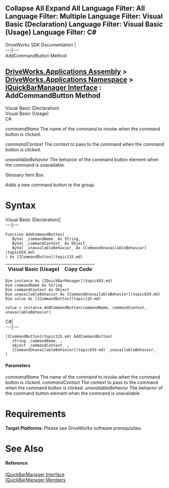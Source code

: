 Collapse All Expand All Language Filter: All  Language Filter: Multiple  Language Filter: Visual Basic (Declaration) Language Filter: Visual Basic (Usage) Language Filter: C#  
---  
DriveWorks SDK Documentation  |   
---|---  
AddCommandButton Method   
  
[DriveWorks.Applications Assembly](topic13.md) > [DriveWorks.Applications Namespace](topic16.md) > [IQuickBarManager Interface](topic403.md) : AddCommandButton Method  
---  
  
Visual Basic (Declaration)    
Visual Basic (Usage)    
C# 

_commandName_
    The name of the command to invoke when the command button is clicked.

_commandContext_
    The context to pass to the command when the command button is clicked.

_unavailableBehavior_
    The behavior of the command button element when the command is unavailable.

Glossary Item Box

Adds a new command button to the group. 

# Syntax

Visual Basic (Declaration)|   
---|---  
      
    
    Function AddCommandButton( _
       ByVal _commandName_ As String, _
       ByVal _commandContext_ As Object, _
       ByVal _unavailableBehavior_ As [CommandUnavailableBehavior](topic659.md) _
    ) As [ICommandButton](topic115.md)  
  
Visual Basic (Usage)| Copy Code  
---|---  
      
    
    Dim instance As [IQuickBarManager](topic403.md)
    Dim commandName As String
    Dim commandContext As Object
    Dim unavailableBehavior As [CommandUnavailableBehavior](topic659.md)
    Dim value As [ICommandButton](topic115.md)
     
    value = instance.AddCommandButton(commandName, commandContext, unavailableBehavior)  
  
C#|   
---|---  
      
    
    [ICommandButton](topic115.md) AddCommandButton( 
       string _commandName_ ,
       object _commandContext_ ,
       [CommandUnavailableBehavior](topic659.md) _unavailableBehavior_
    )  
  
#### Parameters

 _commandName_
    The name of the command to invoke when the command button is clicked.
_commandContext_
    The context to pass to the command when the command button is clicked.
_unavailableBehavior_
    The behavior of the command button element when the command is unavailable.

# Requirements

**Target Platforms:** Please see DriveWorks software prerequisites.

# See Also

#### Reference

[IQuickBarManager Interface](topic403.md)   
[IQuickBarManager Members](topic404.md)


